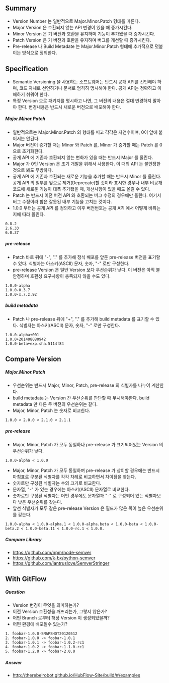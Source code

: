 ## Summary

* Version Number 는 일반적으로 Major.Minor.Patch 형태를 따른다.
* Major Version 은 호환되지 않는 API 변경이 있을 때 증가시킨다.
* Minor Version 은 기 버전과 호환을 유지하며 기능이 추가됐을 때 증가시킨다.
* Patch Version 은 기 버전과 호환을 유지하며 버그를 개선할 때 증가시킨다.
* Pre-release 나 Build Metadate 는 Major.Minor.Patch 형태에 추가적으로 덧붙이는 방식으로 정의한다.

## Specification

* Semantic Versioning 을 사용하는 소프트웨어는 반드시 공개 API를 선언해야 하며, 코드 자체로 선언하거나 문서로 엄격히 명시해야 한다. 공개 API는 정확하고 이해하기 쉬워야 한다.
* 특정 Version 으로 패키지를 명시하고 나면, 그 버전의 내용은 절대 변경하지 말아야 한다. 변경내용은 반드시 새로운 버전으로 배포해야 한다.

##### Major.Minor.Patch

* 일반적으로는 Major.Minor.Patch 의 형태를 띠고 각각은 자연수이며, 0이 앞에 붙어서는 안된다.
* Major 버전이 증가할 때는 Minor 와 Patch 를, Minor 가 증가할 때는 Patch 를 0 으로 초기화한다.
* 공개 API 에 기존과 호환되지 않는 변화가 있을 때는 반드시 Major 를 올린다.
* Major 가 0인 Version 은 초기 개발을 위해서 사용한다. 이 때의 API 는 불안정한 것으로 봐도 무방하다.
* 공개 API 에 기존과 호환되는 새로운 기능을 추가할 때는 반드시 Minor 를 올린다. 공개 API 의 일부를 앞으로 제거(Deprecate)할 것이라 표시한 경우나 내부 비공개 코드에 새로운 기능이 대폭 추가됐을 때, 개선사항이 있을 때도 올릴 수 있다.
* Patch 는 반드시 이전 버전 API 와 호환되는 버그 수정의 경우에만 올린다. 여기서 버그 수정이라 함은 잘못된 내부 기능을 고치는 것이다.
* 1.0.0 부터는 공개 API 를 정의하고 이후 버전번호는 공개 API 에서 어떻게 바뀌는지에 따라 올린다.

```
0.8.2
2.6.33
6.0.37
```

##### pre-release

* Patch 바로 뒤에 "-", "." 를 추가해 정식 배포를 앞둔 pre-release 버전을 표기할 수 있다. 식별자는 아스키(ASCII) 문자, 숫자, "-" 로만 구성한다.
* pre-release Version 은 일반 Version 보다 우선순위가 낮다. 이 버전은 아직 불안정하며 호환성 요구사항이 충족되지 않을 수도 있다.

```
1.0.0-alpha
1.0.0-0.3.7
1.0.0-x.7.z.92
```

##### build metadata

* Patch 나 pre-release 뒤에 "+", "." 를 추가해 build metadata 를 표기할 수 있다. 식별자는 아스키(ASCII) 문자, 숫자, "-" 로만 구성한다.

```
1.0.0-alpha+001
1.0.0+201408080942
1.0.0-beta+exp.sha.5114f84
```

## Compare Version

##### Major.Minor.Patch

* 우선순위는 반드시 Major, Minor, Patch, pre-release 의 식별자를 나누어 계산한다.
* build metadata 는 Version 간 우선순위를 판단할 때 무시해야한다. build metadata 만 다른 두 버전의 우선순위는 같다.
* Major, Minor, Patch 는 숫자로 비교한다.

```
1.0.0 < 2.0.0 < 2.1.0 < 2.1.1
```

##### pre-release

* Major, Minor, Patch 가 모두 동일하나 pre-release 가 표기되어있는 Version 의 우선순위가 낮다.

```
1.0.0-alpha < 1.0.0
```

* Major, Minor, Patch 가 모두 동일하며 pre-release 가 상이할 경우에는 반드시 마침표로 구분된 식별자를 각각 차례로 비교하면서 차이점을 찾는다.
* 숫자로만 구성된 식별자는 수의 크기로 비교한다.
* 문자열, "-" 가 있는 경우에는 아스키(ASCII) 문자열로 비교한다.
* 숫자로만 구성된 식별자는 어떤 경우에도 문자열과 "-" 로 구성되어 있는 식별자보다 낮은 우선순위를 갖는다.
* 앞선 식별자가 모두 같은 pre-release Version 은 필드가 많은 쪽이 높은 우선순위를 갖는다.

```
1.0.0-alpha < 1.0.0-alpha.1 < 1.0.0-alpha.beta < 1.0.0-beta < 1.0.0-beta.2 < 1.0.0-beta.11 < 1.0.0-rc.1 < 1.0.0.
```

##### Compare Library
* https://github.com/npm/node-semver
* https://github.com/k-bx/python-semver
* https://github.com/iantruslove/SemverStringer

## With GitFlow

##### Question
* Version 변경이 무엇을 의미하는가?
* 이전 Version 호환성을 깨뜨리는가, 그렇지 않은가?
* 어떤 Branch 로부터 해당 Version 이 생성되었을까?
* 어떤 환경에 배포될수 있는가?

```
1. foobar-1.0.0-SNAPSHOT20120512
2. foobar-1.0.0 -> foobar-1.0.1
3. foobar-1.0.1 -> foobar-1.0.2-rc1
4. foobar-1.0.2 -> foobar-1.1.0-rc1
5. foobar-1.2.0 -> foobar-2.0.0
```
##### Answer
* http://therebelrobot.github.io/HubFlow-Site/build/#/examples
